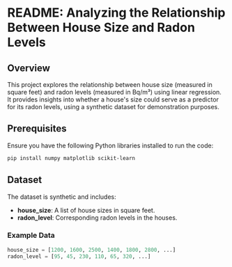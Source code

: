 # README: Analyzing the Relationship Between House Size and Radon Levels

## Overview
This project explores the relationship between house size (measured in square feet) and radon levels (measured in Bq/m³) using linear regression. It provides insights into whether a house's size could serve as a predictor for its radon levels, using a synthetic dataset for demonstration purposes.

## Prerequisites
Ensure you have the following Python libraries installed to run the code:

```bash
pip install numpy matplotlib scikit-learn
```

## Dataset
The dataset is synthetic and includes:

- **house_size**: A list of house sizes in square feet.
- **radon_level**: Corresponding radon levels in the houses.

### Example Data
```python
house_size = [1200, 1600, 2500, 1400, 1800, 2800, ...]
radon_level = [95, 45, 230, 110, 65, 320, ...]
